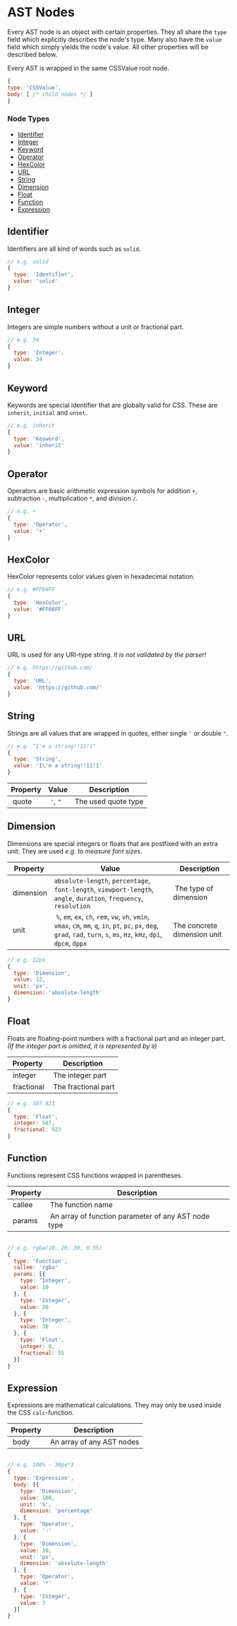
# AST Nodes
Every AST node is an object with certain properties. They all share the `type` field which explicitly describes the node's type. Many also have the `value` field which simply yields the node's value. All other properties will be described below.<br>

Every AST is wrapped in the same CSSValue root node.
```javascript
{
type: 'CSSValue',
body: [ /* child nodes */ ]
}
```

### Node Types
* [Identifier](#identifier)
* [Integer](#integer)
* [Keyword](#keyword)
* [Operator](#operator)
* [HexColor](#hexcolor)
* [URL](#url)
* [String](#string)
* [Dimension](#dimension)
* [Float](#float)
* [Function](#function)
* [Expression](#expression)

## Identifier
Identifiers are all kind of words such as `solid`.
```javascript
// e.g. solid
{
  type: 'Identifier',
  value: 'solid'
}
```

## Integer
Integers are simple numbers without a unit or fractional part.
```javascript
// e.g. 34
{
  type: 'Integer',
  value: 34
}
```

## Keyword
Keywords are special identifier that are globally valid for CSS. These are `inherit`, `initial` and `unset`.
```javascript
// e.g. inherit
{
  type: 'Keyword',
  value: 'inherit'
}
```

## Operator
Operators are basic arithmetic expression symbols for addition `+`, subtraction `-`, multiplication `*`, and division `/`.

```javascript
// e.g. +
{
  type: 'Operator',
  value: '+'
}
```

## HexColor
HexColor represents color values given in hexadecimal notation.

```javascript
// e.g. #FF66FF
{
  type: 'HexColor',
  value: '#FF66FF'
}
```

## URL
URL is used for any URI-type string. *It is not validated by the parser!*

```javascript
// e.g. https://github.com/
{
  type: 'URL',
  value: 'https://github.com/'
}
```

## String
Strings are all values that are wrapped in quotes, either single `'` or double `"`.

```javascript
// e.g. "I'm a string!!11!1"
{
  type: 'String',
  value: 'I\'m a string!!11!1'
}
```

| Property | Value | Description |
| ------ | --- | ------ |
| quote | `'`, `"` | The used quote type |

## Dimension
Dimensions are special integers or floats that are postfixed with an extra unit. They are used *e.g. to measure font sizes*.


| Property | Value | Description |
| ------ | --- |  ------ |
| dimension | `absolute-length`, `percentage`, `font-length`, `viewport-length`, `angle`, `duration`, `frequency`, `resolution` |  The type of dimension |
| unit | `%`, `em`, `ex`, `ch`, `rem`, `vw`, `vh`, `vmin`, `vmax`, `cm`, `mm`, `q`, `in`, `pt`, `pc`, `px`, `deg`, `grad`, `rad`, `turn`, `s`, `ms`, `Hz`, `kHz`, `dpi`, `dpcm`, `dppx`  | The concrete dimension unit |


```javascript
// e.g. 12px
{
  type: 'Dimension',
  value: 12,
  unit: 'px',
  dimension: 'absolute-length'
}
```

## Float
Floats are floating-point numbers with a fractional part and an integer part. *(If the integer part is omitted, it is represented by `0`)*


| Property | Description |
| ------ | ------ |
| integer | The integer part |
| fractional | The fractional part |

```javascript
// e.g. 587.923
{
  type: 'Float',
  integer: 587,
  fractional: 923
}
```

## Function
Functions represent CSS functions wrapped in parentheses.

| Property | Description |
| ------ | ------ |
| callee | The function name |
| params | An array of function parameter of any AST node type |

```javascript

// e.g. rgba(10, 20, 30, 0.55)
{
  type: 'Function',
  callee: 'rgba'
  params: [{
    type: 'Integer',
    value: 10
  }, {
    type: 'Integer',
    value: 20
  }, {
    type: 'Integer',
    value: 30
  }, {
    type: 'Float',
    integer: 0,
    fractional: 55
  }]
}
```

## Expression
Expressions are mathematical calculations. They may only be used inside the CSS `calc`-function.

| Property | Description |
| ------ | ------ |
| body | An array of any AST nodes |

```javascript

// e.g. 100% - 30px*3
{
  type: 'Expression',
  body: [{
    type: 'Dimension',
    value: 100,
    unit: '%',
    dimension: 'percentage'
  }, {
    type: 'Operator',
    value: '-'
  }, {
    type: 'Dimension',
    value: 30,
    unit: 'px',
    dimension: 'absolute-length'
  }, {
    type: 'Operator',
    value: '*'
  }, {
    type: 'Integer',
    value: 3
  }]
}
```
